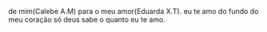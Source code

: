 de mim(Calebe A.M) para o meu amor(Eduarda X.T).
eu te amo do fundo do meu coração só deus sabe o quanto eu te amo.

